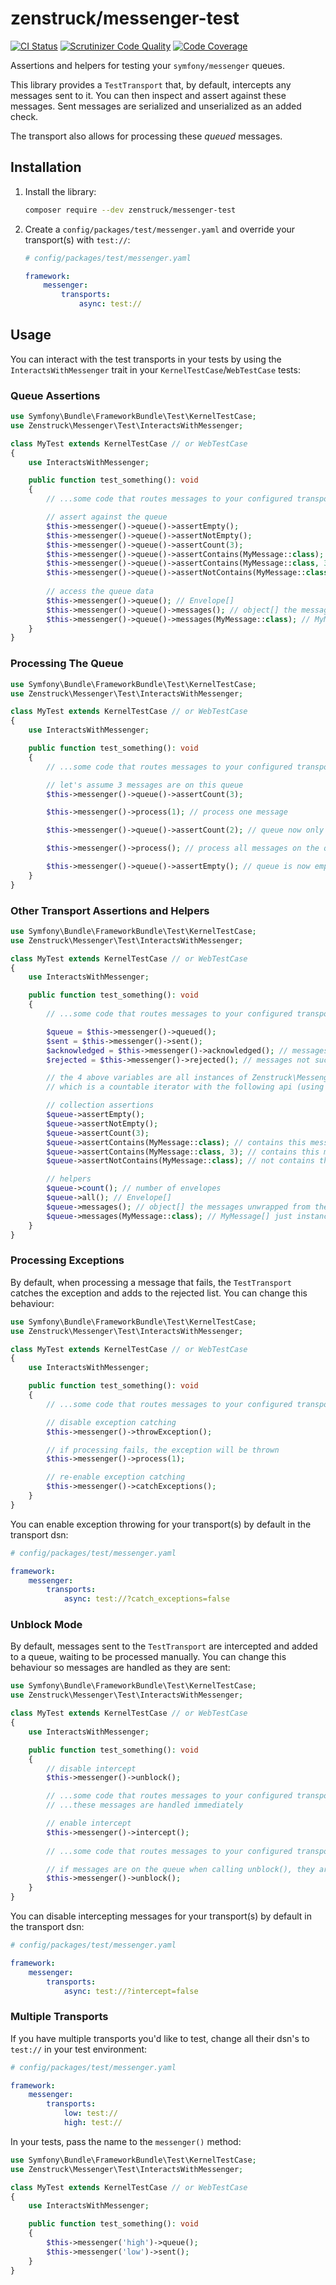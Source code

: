 # zenstruck/messenger-test

[![CI Status](https://github.com/zenstruck/messenger-test/workflows/CI/badge.svg)](https://github.com/zenstruck/messenger-test/actions?query=workflow%3ACI)
[![Scrutinizer Code Quality](https://scrutinizer-ci.com/g/zenstruck/messenger-test/badges/quality-score.png?b=1.x)](https://scrutinizer-ci.com/g/zenstruck/messenger-test/?branch=1.x)
[![Code Coverage](https://codecov.io/gh/zenstruck/messenger-test/branch/1.x/graph/badge.svg?token=R7OHYYGPKM)](https://codecov.io/gh/zenstruck/messenger-test)

Assertions and helpers for testing your `symfony/messenger` queues.

This library provides a `TestTransport` that, by default, intercepts any messages
sent to it. You can then inspect and assert against these messages. Sent messages
are serialized and unserialized as an added check.

The transport also allows for processing these *queued* messages.

## Installation

1. Install the library:

    ```bash
    composer require --dev zenstruck/messenger-test
    ```

2. Create a `config/packages/test/messenger.yaml` and override your transport(s)
with `test://`:

    ```yaml
    # config/packages/test/messenger.yaml

    framework:
        messenger:
            transports:
                async: test://
    ```

## Usage

You can interact with the test transports in your tests by using the
`InteractsWithMessenger` trait in your `KernelTestCase`/`WebTestCase` tests:

### Queue Assertions

```php
use Symfony\Bundle\FrameworkBundle\Test\KernelTestCase;
use Zenstruck\Messenger\Test\InteractsWithMessenger;

class MyTest extends KernelTestCase // or WebTestCase
{
    use InteractsWithMessenger;

    public function test_something(): void
    {
        // ...some code that routes messages to your configured transport

        // assert against the queue
        $this->messenger()->queue()->assertEmpty(); 
        $this->messenger()->queue()->assertNotEmpty(); 
        $this->messenger()->queue()->assertCount(3);
        $this->messenger()->queue()->assertContains(MyMessage::class); // queue contains this message
        $this->messenger()->queue()->assertContains(MyMessage::class, 3); // queue contains this message 3 times
        $this->messenger()->queue()->assertNotContains(MyMessage::class); // queue not contains this message
        
        // access the queue data
        $this->messenger()->queue(); // Envelope[]
        $this->messenger()->queue()->messages(); // object[] the messages unwrapped from envelope
        $this->messenger()->queue()->messages(MyMessage::class); // MyMessage[] just messages matching class
    }
}
```

### Processing The Queue

```php
use Symfony\Bundle\FrameworkBundle\Test\KernelTestCase;
use Zenstruck\Messenger\Test\InteractsWithMessenger;

class MyTest extends KernelTestCase // or WebTestCase
{
    use InteractsWithMessenger;

    public function test_something(): void
    {
        // ...some code that routes messages to your configured transport

        // let's assume 3 messages are on this queue
        $this->messenger()->queue()->assertCount(3);

        $this->messenger()->process(1); // process one message

        $this->messenger()->queue()->assertCount(2); // queue now only has 2 items

        $this->messenger()->process(); // process all messages on the queue

        $this->messenger()->queue()->assertEmpty(); // queue is now empty
    }
}
```

### Other Transport Assertions and Helpers

```php
use Symfony\Bundle\FrameworkBundle\Test\KernelTestCase;
use Zenstruck\Messenger\Test\InteractsWithMessenger;

class MyTest extends KernelTestCase // or WebTestCase
{
    use InteractsWithMessenger;

    public function test_something(): void
    {
        // ...some code that routes messages to your configured transport

        $queue = $this->messenger()->queued();
        $sent = $this->messenger()->sent();
        $acknowledged = $this->messenger()->acknowledged(); // messages successfully processed
        $rejected = $this->messenger()->rejected(); // messages not successfully processed

        // the 4 above variables are all instances of Zenstruck\Messenger\Test\EnvelopeCollection
        // which is a countable iterator with the following api (using $queue for the example)

        // collection assertions
        $queue->assertEmpty();
        $queue->assertNotEmpty();
        $queue->assertCount(3);
        $queue->assertContains(MyMessage::class); // contains this message
        $queue->assertContains(MyMessage::class, 3); // contains this message 3 times
        $queue->assertNotContains(MyMessage::class); // not contains this message

        // helpers
        $queue->count(); // number of envelopes
        $queue->all(); // Envelope[]
        $queue->messages(); // object[] the messages unwrapped from their envelope
        $queue->messages(MyMessage::class); // MyMessage[] just instances of the passed message class 
    }
}
```

### Processing Exceptions

By default, when processing a message that fails, the `TestTransport` catches
the exception and adds to the rejected list. You can change this behaviour:

```php
use Symfony\Bundle\FrameworkBundle\Test\KernelTestCase;
use Zenstruck\Messenger\Test\InteractsWithMessenger;

class MyTest extends KernelTestCase // or WebTestCase
{
    use InteractsWithMessenger;

    public function test_something(): void
    {
        // ...some code that routes messages to your configured transport

        // disable exception catching
        $this->messenger()->throwException();

        // if processing fails, the exception will be thrown
        $this->messenger()->process(1);

        // re-enable exception catching
        $this->messenger()->catchExceptions();
    }
}
```

You can enable exception throwing for your transport(s) by default in the transport dsn:

```yaml
# config/packages/test/messenger.yaml

framework:
    messenger:
        transports:
            async: test://?catch_exceptions=false
 ```

### Unblock Mode

By default, messages sent to the `TestTransport` are intercepted and added to a
queue, waiting to be processed manually. You can change this behaviour so messages
are handled as they are sent:

```php
use Symfony\Bundle\FrameworkBundle\Test\KernelTestCase;
use Zenstruck\Messenger\Test\InteractsWithMessenger;

class MyTest extends KernelTestCase // or WebTestCase
{
    use InteractsWithMessenger;

    public function test_something(): void
    {
        // disable intercept
        $this->messenger()->unblock();

        // ...some code that routes messages to your configured transport
        // ...these messages are handled immediately

        // enable intercept
        $this->messenger()->intercept();
        
        // ...some code that routes messages to your configured transport

        // if messages are on the queue when calling unblock(), they are processed
        $this->messenger()->unblock();
    }
}
```

You can disable intercepting messages for your transport(s) by default in the transport dsn:

```yaml
# config/packages/test/messenger.yaml

framework:
    messenger:
        transports:
            async: test://?intercept=false
```

### Multiple Transports

If you have multiple transports you'd like to test, change all their dsn's to
`test://` in your test environment:

```yaml
# config/packages/test/messenger.yaml

framework:
    messenger:
        transports:
            low: test://
            high: test://
```

In your tests, pass the name to the `messenger()` method:

```php
use Symfony\Bundle\FrameworkBundle\Test\KernelTestCase;
use Zenstruck\Messenger\Test\InteractsWithMessenger;

class MyTest extends KernelTestCase // or WebTestCase
{
    use InteractsWithMessenger;

    public function test_something(): void
    {
        $this->messenger('high')->queue();
        $this->messenger('low')->sent();
    }
}
```
